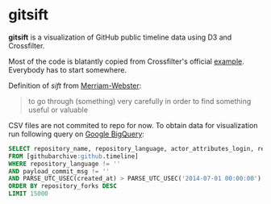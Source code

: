 # gitsift

**gitsift** is a visualization of GitHub public timeline data using D3 and Crossfilter.

Most of the code is blatantly copied from Crossfilter's official [example](http://square.github.io/crossfilter/). Everybody has to start somewhere.

Definition of *sift* from [Merriam-Webster](http://www.merriam-webster.com/dictionary/sift):

> to go through (something) very carefully in order to find something useful or valuable

CSV files are not commited to repo for now. To obtain data for visualization run following query on [Google BigQuery](https://developers.google.com/bigquery/):

```sql
SELECT repository_name, repository_language, actor_attributes_login, repository_forks, created_at, payload_commit_msg
FROM [githubarchive:github.timeline]
WHERE repository_language != ''
AND payload_commit_msg != ''
AND PARSE_UTC_USEC(created_at) > PARSE_UTC_USEC('2014-07-01 00:00:00')
ORDER BY repository_forks DESC
LIMIT 15000
```
